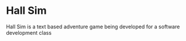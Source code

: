 # Hall Sim
Hall Sim is a text based adventure game being developed for a software development class
